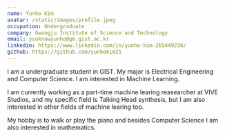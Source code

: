 ```yaml
---
name: Yunho Kim
avatar: /static/images/profile.jpeg
occupation: Undergraduate
company: Gwangju Institute of Science and Technology
email: youknowyunho@gm.gist.ac.kr
linkedin: https://www.linkedin.com/in/yunho-kim-2b5449236/
github: https://github.com/yunhokim21
---
```


I am a undergraduate student in GIST. My major is Electrical Engineering and Computer Science. I am interested in Machine Learning.

I am currently working as a part-time machine learing reasearcher at VIVE Studios, and my specific field is Talking Head synthesis, but I am also interested in other fields of machine learing too.

My hobby is to walk or play the piano and besides Computer Science I am also interested in mathematics.

